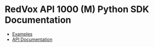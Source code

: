 # RedVox API 1000 (M) Python SDK Documentation

* [Examples]()
* [API Documentation](https://redvoxhi.bitbucket.io/redvox-sdk/v3.0.0.dev14/api_docs/redvox/api1000/index.html)